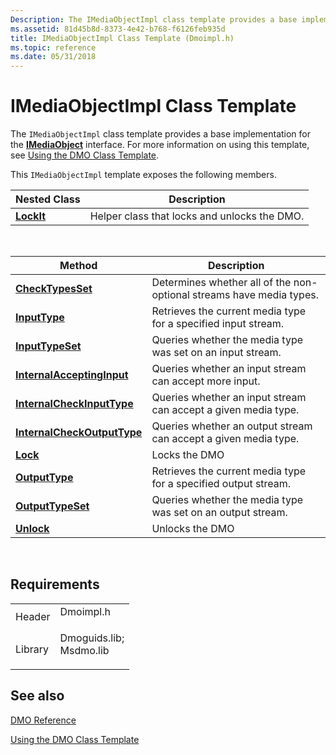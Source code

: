```yaml
---
Description: The IMediaObjectImpl class template provides a base implementation for the IMediaObject interface. For more information on using this template, see Using the DMO Class Template.
ms.assetid: 81d45b8d-8373-4e42-b768-f6126feb935d
title: IMediaObjectImpl Class Template (Dmoimpl.h)
ms.topic: reference
ms.date: 05/31/2018
---
```


# IMediaObjectImpl Class Template

The `IMediaObjectImpl` class template provides a base implementation for the [**IMediaObject**](/previous-versions/windows/desktop/api/Mediaobj/nn-mediaobj-imediaobject) interface. For more information on using this template, see [Using the DMO Class Template](using-the-dmo-class-template.md).

This `IMediaObjectImpl` template exposes the following members.



| Nested Class                              | Description                                  |
|-------------------------------------------|----------------------------------------------|
| [**LockIt**](imediaobjectimpl-lockit.md) | Helper class that locks and unlocks the DMO. |



 



| Method                                                                      | Description                                                          |
|-----------------------------------------------------------------------------|----------------------------------------------------------------------|
| [**CheckTypesSet**](/previous-versions/ms807621(v=msdn.10))                     | Determines whether all of the non-optional streams have media types. |
| [**InputType**](/previous-versions/ms807633(v=msdn.10))                             | Retrieves the current media type for a specified input stream.       |
| [**InputTypeSet**](/previous-versions/ms807638(v=msdn.10))                       | Queries whether the media type was set on an input stream.           |
| [**InternalAcceptingInput**](/previous-versions/ms809095(v=msdn.10))   | Queries whether an input stream can accept more input.               |
| [**InternalCheckInputType**](/previous-versions/ms809096(v=msdn.10))   | Queries whether an input stream can accept a given media type.       |
| [**InternalCheckOutputType**](/previous-versions/ms809098(v=msdn.10)) | Queries whether an output stream can accept a given media type.      |
| [**Lock**](/previous-versions/ms809100(v=msdn.10))                                       | Locks the DMO                                                        |
| [**OutputType**](/previous-versions/ms807644(v=msdn.10))                           | Retrieves the current media type for a specified output stream.      |
| [**OutputTypeSet**](/previous-versions/ms807649(v=msdn.10))                     | Queries whether the media type was set on an output stream.          |
| [**Unlock**](/previous-versions/ms809101(v=msdn.10))                                   | Unlocks the DMO                                                      |



 

## Requirements



|                    |                                                                                                                                                          |
|--------------------|----------------------------------------------------------------------------------------------------------------------------------------------------------|
| Header<br/>  | <dl> <dt>Dmoimpl.h</dt> </dl>                                                                     |
| Library<br/> | <dl> <dt>Dmoguids.lib; </dt> <dt>Msdmo.lib</dt> </dl> |



## See also

<dl> <dt>

[DMO Reference](dmo-reference.md)
</dt> <dt>

[Using the DMO Class Template](using-the-dmo-class-template.md)
</dt> </dl>

 

 